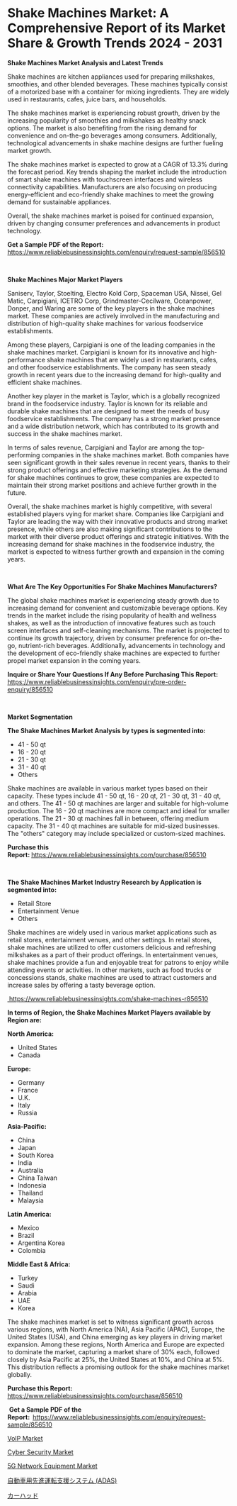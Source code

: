 <p><h1>Shake Machines Market: A Comprehensive Report of its Market Share & Growth Trends 2024 - 2031</h1></p><p><strong>Shake Machines Market Analysis and Latest Trends</strong></p>
<p><p>Shake machines are kitchen appliances used for preparing milkshakes, smoothies, and other blended beverages. These machines typically consist of a motorized base with a container for mixing ingredients. They are widely used in restaurants, cafes, juice bars, and households.</p><p>The shake machines market is experiencing robust growth, driven by the increasing popularity of smoothies and milkshakes as healthy snack options. The market is also benefiting from the rising demand for convenience and on-the-go beverages among consumers. Additionally, technological advancements in shake machine designs are further fueling market growth.</p><p>The shake machines market is expected to grow at a CAGR of 13.3% during the forecast period. Key trends shaping the market include the introduction of smart shake machines with touchscreen interfaces and wireless connectivity capabilities. Manufacturers are also focusing on producing energy-efficient and eco-friendly shake machines to meet the growing demand for sustainable appliances.</p><p>Overall, the shake machines market is poised for continued expansion, driven by changing consumer preferences and advancements in product technology.</p></p>
<p><strong>Get a Sample PDF of the Report:&nbsp;</strong> <a href="https://www.reliablebusinessinsights.com/enquiry/request-sample/856510">https://www.reliablebusinessinsights.com/enquiry/request-sample/856510</a></p>
<p>&nbsp;</p>
<p><strong>Shake Machines Major Market Players</strong></p>
<p><p>Saniserv, Taylor, Stoelting, Electro Kold Corp, Spaceman USA, Nissei, Gel Matic, Carpigiani, ICETRO Corp, Grindmaster-Cecilware, Oceanpower, Donper, and Waring are some of the key players in the shake machines market. These companies are actively involved in the manufacturing and distribution of high-quality shake machines for various foodservice establishments.</p><p>Among these players, Carpigiani is one of the leading companies in the shake machines market. Carpigiani is known for its innovative and high-performance shake machines that are widely used in restaurants, cafes, and other foodservice establishments. The company has seen steady growth in recent years due to the increasing demand for high-quality and efficient shake machines.</p><p>Another key player in the market is Taylor, which is a globally recognized brand in the foodservice industry. Taylor is known for its reliable and durable shake machines that are designed to meet the needs of busy foodservice establishments. The company has a strong market presence and a wide distribution network, which has contributed to its growth and success in the shake machines market.</p><p>In terms of sales revenue, Carpigiani and Taylor are among the top-performing companies in the shake machines market. Both companies have seen significant growth in their sales revenue in recent years, thanks to their strong product offerings and effective marketing strategies. As the demand for shake machines continues to grow, these companies are expected to maintain their strong market positions and achieve further growth in the future.</p><p>Overall, the shake machines market is highly competitive, with several established players vying for market share. Companies like Carpigiani and Taylor are leading the way with their innovative products and strong market presence, while others are also making significant contributions to the market with their diverse product offerings and strategic initiatives. With the increasing demand for shake machines in the foodservice industry, the market is expected to witness further growth and expansion in the coming years.</p></p>
<p>&nbsp;</p>
<p><strong>What Are The Key Opportunities For Shake Machines Manufacturers?</strong></p>
<p><p>The global shake machines market is experiencing steady growth due to increasing demand for convenient and customizable beverage options. Key trends in the market include the rising popularity of health and wellness shakes, as well as the introduction of innovative features such as touch screen interfaces and self-cleaning mechanisms. The market is projected to continue its growth trajectory, driven by consumer preference for on-the-go, nutrient-rich beverages. Additionally, advancements in technology and the development of eco-friendly shake machines are expected to further propel market expansion in the coming years.</p></p>
<p><strong>Inquire or Share Your Questions If Any Before Purchasing This Report:</strong> <a href="https://www.reliablebusinessinsights.com/enquiry/pre-order-enquiry/856510">https://www.reliablebusinessinsights.com/enquiry/pre-order-enquiry/856510</a></p>
<p>&nbsp;</p>
<p><strong>Market Segmentation</strong></p>
<p><strong>The Shake Machines Market Analysis by types is segmented into:</strong></p>
<p><ul><li>41 - 50 qt</li><li>16 - 20 qt</li><li>21 - 30 qt</li><li>31 - 40 qt</li><li>Others</li></ul></p>
<p><p>Shake machines are available in various market types based on their capacity. These types include 41 - 50 qt, 16 - 20 qt, 21 - 30 qt, 31 - 40 qt, and others. The 41 - 50 qt machines are larger and suitable for high-volume production. The 16 - 20 qt machines are more compact and ideal for smaller operations. The 21 - 30 qt machines fall in between, offering medium capacity. The 31 - 40 qt machines are suitable for mid-sized businesses. The "others" category may include specialized or custom-sized machines.</p></p>
<p><strong>Purchase this Report:&nbsp;</strong><a href="https://www.reliablebusinessinsights.com/purchase/856510">https://www.reliablebusinessinsights.com/purchase/856510</a></p>
<p>&nbsp;</p>
<p><strong>The Shake Machines Market Industry Research by Application is segmented into:</strong></p>
<p><ul><li>Retail Store</li><li>Entertainment Venue</li><li>Others</li></ul></p>
<p><p>Shake machines are widely used in various market applications such as retail stores, entertainment venues, and other settings. In retail stores, shake machines are utilized to offer customers delicious and refreshing milkshakes as a part of their product offerings. In entertainment venues, shake machines provide a fun and enjoyable treat for patrons to enjoy while attending events or activities. In other markets, such as food trucks or concessions stands, shake machines are used to attract customers and increase sales by offering a tasty beverage option.</p></p>
<p><a href="https://www.reliablebusinessinsights.com/shake-machines-r856510">&nbsp;https://www.reliablebusinessinsights.com/shake-machines-r856510</a></p>
<p><strong>In terms of Region, the Shake Machines Market Players available by Region are:</strong></p>
<p>
    <p> <strong> North America: </strong>
        <ul>
            <li>United States</li>
            <li>Canada</li>
        </ul>
        </p> 
    <p> <strong> Europe: </strong>
        <ul>
            <li>Germany</li>
            <li>France</li>
            <li>U.K.</li>
            <li>Italy</li>
            <li>Russia</li>
        </ul>
        </p> 
    <p> <strong> Asia-Pacific: </strong>
        <ul>
            <li>China</li>
            <li>Japan</li>
            <li>South Korea</li>
            <li>India</li>
            <li>Australia</li>
            <li>China Taiwan</li>
            <li>Indonesia</li>
            <li>Thailand</li>
            <li>Malaysia</li>
        </ul>
        </p> 
    <p> <strong> Latin America: </strong>
        <ul>
            <li>Mexico</li>
            <li>Brazil</li>
            <li>Argentina Korea</li>
            <li>Colombia</li>
        </ul>
        </p> 
    <p> <strong> Middle East & Africa: </strong>
        <ul>
            <li>Turkey</li>
            <li>Saudi</li>
            <li>Arabia</li>
            <li>UAE</li>
            <li>Korea</li>
        </ul>
    </p>
    </p>
<p><p>The shake machines market is set to witness significant growth across various regions, with North America (NA), Asia Pacific (APAC), Europe, the United States (USA), and China emerging as key players in driving market expansion. Among these regions, North America and Europe are expected to dominate the market, capturing a market share of 30% each, followed closely by Asia Pacific at 25%, the United States at 10%, and China at 5%. This distribution reflects a promising outlook for the shake machines market globally.</p></p>
<p><strong>Purchase this Report: </strong><a href="https://www.reliablebusinessinsights.com/purchase/856510">https://www.reliablebusinessinsights.com/purchase/856510</a></p>
<p>&nbsp;<strong>Get a Sample PDF of the Report:&nbsp;&nbsp;</strong><a href="https://www.reliablebusinessinsights.com/enquiry/request-sample/856510">https://www.reliablebusinessinsights.com/enquiry/request-sample/856510</a></p>
<p><strong></strong></p>
<p><p><a href="https://github.com/YashRP12/Market-Research-Report-List-5/blob/main/voip-market.md">VoIP Market</a></p><p><a href="https://github.com/khayangel/Market-Research-Report-List-4/blob/main/cyber-security-market.md">Cyber Security Market</a></p><p><a href="https://www.linkedin.com/pulse/5g-network-equipment-market-size-outlook-forecast-2024-2031-8dq3e">5G Network Equipment Market</a></p><p><a href="https://github.com/AdellaPrice2023/Market-Research-Report-List-1/blob/main/3429001154583.md">自動車用先進運転支援システム (ADAS)</a></p><p><a href="https://github.com/AbigaleHuel/Market-Research-Report-List-1/blob/main/6850518154584.md">カーハッド</a></p></p>